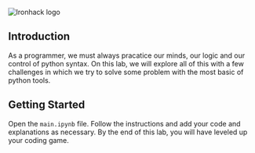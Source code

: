 ![Ironhack logo](https://i.imgur.com/1QgrNNw.png)

## Introduction

As a programmer, we must always pracatice our minds, our logic and our control of python syntax. On this lab, we will explore all of this with a few challenges in which we try to solve some problem with the most basic of python tools.

## Getting Started

Open the `main.ipynb` file. Follow the instructions and add your code and explanations as necessary. By the end of this lab, you will have leveled up your coding game.

